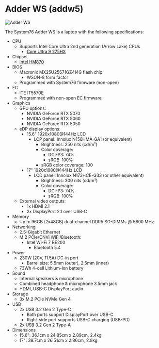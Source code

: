 # Adder WS (addw5)

![Adder WS](./img/addw5.webp)

The System76 Adder WS is a laptop with the following specifications:

- CPU
    - Supports Intel Core Ultra 2nd generation (Arrow Lake) CPUs
        - [Core Ultra 9 275HX](https://www.intel.com/content/www/us/en/products/sku/242293/intel-core-ultra-9-processor-275hx-36m-cache-up-to-5-40-ghz/specifications.html)
- Chipset
    - [Intel HM870](https://www.intel.com/content/www/us/en/products/sku/240123/intel-hm870-chipset/specifications.html)
- BIOS
    - Macronix MX25U25671GZ4I4G flash chip
        - WSON-8 form factor
    - Programmed with System76 firmware (non-open)
- EC
    - ITE IT5570E
    - Programmed with non-open EC firmware
- Graphics
    - GPU options:
        - NVIDIA GeForce RTX 5070
        - NVIDIA GeForce RTX 5060
        - NVIDIA GeForce RTX 5050
    - eDP display options:
        - 15.6" 1920x1080@144Hz LCD
            - LCP panel: Innolux N156HMA-GA1 (or equivalent)
                - Brightness: 250 nits (cd/m²)
                - Color coverage:
                    - DCI-P3: 74%
                    - sRGB: 100%
                - sRGB color coverage: 100
        - 17" 1920x1080@144Hz LCD
            - LCD panel: Innolux N173HCE-G33 (or other equivalent)
                - Brightness: 300 nits (cd/m²)
                - Color coverage:
                    - DCI-P3: 74%
                    - sRGB: 100%
    - External video outputs:
        - 1x HDMI 2.1
        - 2x DisplayPort 2.1 over USB-C
- Memory
    - Up to 96GB (2x48GB) dual-channel DDR5 SO-DIMMs @ 5600 MHz
- Networking
    - 2.5-Gigabit Ethernet
    - M.2 PCIe/CNVi WiFi/Bluetooth:
        - Intel Wi-Fi 7 BE200
            - Bluetooth 5.4
- Power
    - 230W (20V, 11.5A) DC-in port
        - Barrel size: 5.5mm (outer), 2.5mm (inner)
    - 73Wh 4-cell Lithium-Ion battery
- Sound
    - Internal speakers & microphone
    - Combined headphone & microphone 3.5mm jack
    - HDMI, USB-C DisplayPort audio
- Storage
    - 3x M.2 PCIe NVMe Gen 4
- USB
    - 2x USB 3.2 Gen 2 Type-C
        - Both ports support DisplayPort over USB-C
        - Right-side port supports USB-C charging (USB-PD)
    - 2x USB 3.2 Gen 2 Type-A
- Dimensions
    - 15.6": 36.1cm x 24.85cm x 2.89cm, 2.4kg
    - 17": 39.7cm x 26.51cm x 2.86cm, 2.8kg
